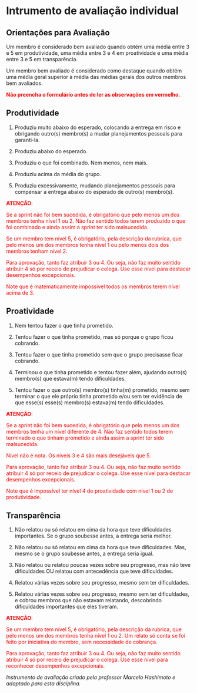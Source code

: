 # Intrumento de avaliação individual

## Orientações para Avaliação

Um membro é considerado bem avaliado quando obtém uma média entre 3 e 5 em produtividade, uma média entre 3 e 4 em proatividade e uma média entre 3 e 5 em transparência.

Um membro bem avaliado é considerado como destaque quando obtém uma média geral superior à média das médias gerais dos outros membros bem avaliados.

<span style="color:red">**Não preencha o formulário antes de ler as observações em vermelho.**</span>

## Produtividade

1. Produziu muito abaixo do esperado, colocando a entrega em risco e obrigando outro(s) membro(s) a mudar planejamentos pessoais para garanti-la.

2. Produziu abaixo do esperado.

3. Produziu o que foi combinado. Nem menos, nem mais.

4. Produziu acima da média do grupo.

5. Produziu excessivamente, mudando planejamentos pessoais para compensar a entrega abaixo do esperado de outro(s) membro(s).

<span style="color:red">**ATENÇÃO**:</span>

<span style="color:red">Se a sprint não foi bem sucedida, é obrigatório que pelo menos um dos membros tenha nível 1 ou 2. Não faz sentido todos terem produzido o que foi combinado e ainda assim a sprint ter sido malsucedida.</span>

<span style="color:red">Se um membro tem nível 5, é obrigatório, pela descrição da rubrica, que pelo menos um dos membros tenha nível 1 ou pelo menos dois dos membros tenham nível 2.</span>

<span style="color:red">Para aprovação, tanto faz atribuir 3 ou 4. Ou seja, não faz muito sentido atribuir 4 só por receio de prejudicar o colega. Use esse nível para destacar desempenhos excepcionais.</span>

<span style="color:red">Note que é matematicamente impossível todos os membros terem nível acima de 3.</span>


## Proatividade

1. Nem tentou fazer o que tinha prometido.

2. Tentou fazer o que tinha prometido, mas só porque o grupo ficou cobrando.

3. Tentou fazer o que tinha prometido sem que o grupo precisasse ficar cobrando.

4. Terminou o que tinha prometido e tentou fazer além, ajudando outro(s) membro(s) que estava(m) tendo dificuldades.

5. Tentou fazer o que outro(s) membro(s) tinha(m) prometido, mesmo sem terminar o que ele próprio tinha prometido e/ou sem ter evidência de que esse(s) esse(s) membro(s) estava(m) tendo dificuldades.

<span style="color:red">**ATENÇÃO**:</span>

<span style="color:red">Se a sprint não foi bem sucedida, é obrigatório que pelo menos um dos membros tenha um nível diferente de 4. Não faz sentido todos terem terminado o que tinham prometido e ainda assim a sprint ter sido malsucedida.</span>

<span style="color:red">Nível não é nota. Os níveis 3 e 4 são mais desejáveis que 5.</span>

<span style="color:red">Para aprovação, tanto faz atribuir 3 ou 4. Ou seja, não faz muito sentido atribuir 4 só por receio de prejudicar o colega. Use esse nível para destacar desempenhos excepcionais.</span>

<span style="color:red">Note que é impossível ter nível 4 de proatividade com nível 1 ou 2 de produtividade.</span>

## Transparência

1. Não relatou ou só relatou em cima da hora que teve dificuldades importantes. Se o grupo soubesse antes, a entrega seria melhor.

2. Não relatou ou só relatou em cima da hora que teve dificuldades. Mas, mesmo se o grupo soubesse antes, a entrega seria igual.

3. Não relatou ou relatou poucas vezes sobre seu progresso, mas não teve dificuldades OU relatou com antecedência que teve dificuldades.

4. Relatou várias vezes sobre seu progresso, mesmo sem ter dificuldades.

5. Relatou várias vezes sobre seu progresso, mesmo sem ter dificuldades, e cobrou membros que não estavam relatando, descobrindo dificuldades importantes que eles tiveram.

<span style="color:red">**ATENÇÃO**:</span>

<span style="color:red">Se um membro tem nível 5, é obrigatório, pela descrição da rubrica, que pelo menos um dos membros tenha nível 1 ou 2. Um relato só conta se foi feito por iniciativa do membro, sem necessidade de cobrança.</span>

<span style="color:red">Para aprovação, tanto faz atribuir 3 ou 4. Ou seja, não faz muito sentido atribuir 4 só por receio de prejudicar o colega. Use esse nível para reconhecer desempenhos excepcionais.</span>

*Instrumento de avaliação criado pelo professor Marcelo Hashimoto e adaptado para esta disciplina.*
